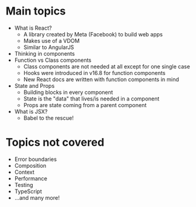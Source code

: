 # Main topics

- What is React?
  - A library created by Meta (Facebook) to build web apps
  - Makes use of a VDOM
  - Similar to AngularJS
- Thinking in components
- Function vs Class components
  - Class components are not needed at all except for one single case
  - Hooks were introduced in v16.8 for function components
  - New React docs are written with function components in mind
- State and Props
  - Building blocks in every component
  - State is the "data" that lives/is needed in a component
  - Props are state coming from a parent component
- What is JSX?
  - Babel to the rescue!

# Topics not covered

- Error boundaries
- Composition
- Context
- Performance
- Testing
- TypeScript
- ...and many more!
